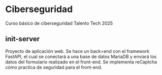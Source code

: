 # Ciberseguridad
Curso básico de ciberseguridad Talento Tech 2025

## init-server
Proyecto de aplicación web. Se hace un back=end con el framework FastAPI, el cual se conectará a una base de datos MariaDB y enviará los datos del formulario realizado en el front-end. Se implementa reCaptcha cómo practica de seguridad para el front-end.
